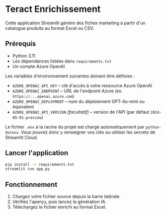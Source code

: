 # Teract Enrichissement

Cette application Streamlit génère des fiches marketing à partir d'un catalogue produits au format Excel ou CSV.

## Prérequis

- Python 3.11
- Les dépendances listées dans `requirements.txt`
- Un compte Azure OpenAI

Les variables d'environnement suivantes doivent être définies :

- `AZURE_OPENAI_API_KEY` – clé d'accès à votre ressource Azure OpenAI
- `AZURE_OPENAI_ENDPOINT` – URL de l'endpoint Azure (ex. `https://...openai.azure.com`)
- `AZURE_OPENAI_DEPLOYMENT` – nom du déploiement GPT-4o-mini ou équivalent
- `AZURE_OPENAI_API_VERSION` *(facultatif)* – version de l'API (par défaut `2024-05-01-preview`)

Le fichier `.env` à la racine du projet est chargé automatiquement par
`python-dotenv`. Vous pouvez donc y renseigner vos clés ou utiliser les
secrets de Streamlit Cloud.

## Lancer l'application

```bash
pip install -r requirements.txt
streamlit run app.py
```

## Fonctionnement

1. Chargez votre fichier source depuis la barre latérale.
2. Vérifiez l'aperçu, puis lancez la génération IA.
3. Téléchargez le fichier enrichi au format Excel.
